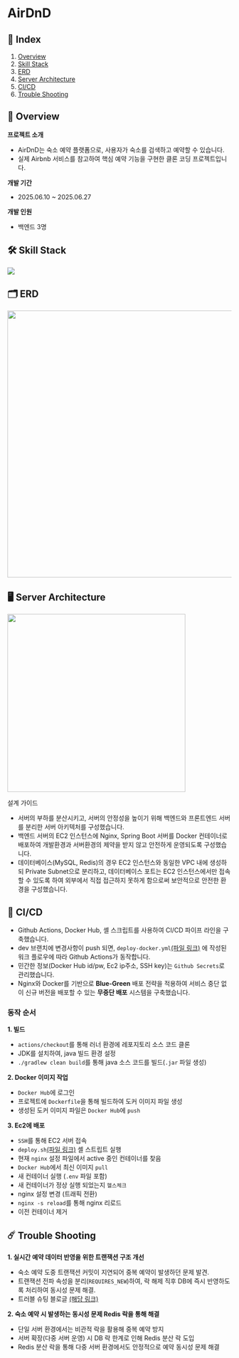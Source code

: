 # AirDnD

## 📝 Index

1. [Overview](#-overview)
2. [Skill Stack](#-skill-stack)
3. [ERD](#-erd)
4. [Server Architecture](#-server-architecture)
5. [CI/CD](#-ci-cd)
6. [Trouble Shooting](#-trouble-shooting)

## 📖 Overview

**프로젝트 소개**

- AirDnD는 숙소 예약 플랫폼으로, 사용자가 숙소를 검색하고 예약할 수 있습니다.
- 실제 Airbnb 서비스를 참고하여 핵심 예약 기능을 구현한 클론 코딩 프로젝트입니다.

**개발 기간**

- 2025.06.10 ~ 2025.06.27

**개발 인원**

- 백엔드 3명

## 🛠️ Skill Stack

<img src="https://mudhub-bucket.s3.ap-northeast-2.amazonaws.com/gist/skill+stack.png">

## 🗂️ ERD

<img src="https://mudhub-bucket.s3.ap-northeast-2.amazonaws.com/gist/Screenshot+2025-08-14+at+3.55.58%E2%80%AFPM.png" width="600">

## 🖥️ Server Architecture

<img src="https://mudhub-bucket.s3.ap-northeast-2.amazonaws.com/gist/AWS+cloud+diagram+(Community).png" height="400">

설계 가이드

- 서버의 부하를 분산시키고, 서버의 안정성을 높이기 위해 백엔드와 프론트엔드 서버를 분리한 서버 아키텍처를 구성했습니다.
- 백엔드 서버의 EC2 인스턴스에 Nginx, Spring Boot 서버를 Docker 컨테이너로 배포하여 개발환경과 서버환경의 제약을 받지 않고 안전하게 운영되도록 구성했습니다.
- 데이터베이스(MySQL, Redis)의 경우 EC2 인스턴스와 동일한 VPC 내에 생성하되 Private Subnet으로 분리하고, 데이터베이스 포트는 EC2 인스턴스에서만 접속할 수 있도록 하여 외부에서 직접
  접근하지 못하게 함으로써 보안적으로 안전한 환경을 구성했습니다.

## 🔄 CI/CD

- Github Actions, Docker Hub, 셸 스크립트를 사용하여 CI/CD 파이프 라인을 구축했습니다.
- dev 브랜치에 변경사항이 push 되면, `deploy-docker.yml`[(파일
  링크)](https://github.com/jang-jinuk/be-airdnd/blob/dev/.github/workflows/deploy-docker.yml) 에 작성된 워크 플로우에 따라 Github
  Actions가 동작합니다.
- 민간한 정보(Docker Hub id/pw, Ec2 ip주소, SSH key)는 `Github Secrets`로 관리했습니다.
- Nginx와 Docker를 기반으로 **Blue-Green** 배포 전략을 적용하여 서비스 중단 없이 신규 버전을 배포할 수 있는 **무중단 배포** 시스템을 구축했습니다.

### 동작 순서

**1. 빌드**

- `actions/checkout`를 통해 러너 환경에 레포지토리 소스 코드 클론
- JDK를 설치하여, java 빌드 환경 설정
- `./gradlew clean build`를 통해 java 소스 코드를 빌드(`.jar` 파일 생성)

**2. Docker 이미지 작업**

- `Docker Hub`에 로그인
- 프로젝트에 `Dockerfile`을 통해 빌드하여 도커 이미지 파일 생성
- 생성된 도커 이미지 파일은 `Docker Hub`에 `push`

**3. Ec2에 배포**

- `SSH`를 통해 EC2 서버 접속
- `deploy.sh`[(파일 링크)](https://github.com/jang-jinuk/be-airdnd/blob/dev/deploy.sh) 셸 스트립트 실행
- 현재 `nginx` 설정 파일에서 active 중인 컨테이너를 찾음
- `Docker Hub`에서 최신 이미지 `pull`
- 새 컨테이너 실행 (`.env` 파일 포함)
- 새 컨테이너가 정상 실행 되었는지 `헬스체크`
- nginx 설정 변경 (트래픽 전환)
- `nginx -s reload`를 통해 nginx 리로드
- 이전 컨테이너 제거

## ☄️ Trouble Shooting

**1. 실시간 예약 데이터 반영을 위한 트랜잭션 구조 개선**

- 숙소 예약 도중 트랜잭션 커밋이 지연되어 중복 예약이 발생하던 문제 발견.
- 트랜잭션 전파 속성을 분리(`REQUIRES_NEW`)하여, 락 해제 직후 DB에 즉시 반영하도록 처리하여 동시성 문제 해결.
- 트러블 슈팅 블로글 [(해당 링크)](https://mudhub.tistory.com/2)

**2. 숙소 예약 시 발생하는 동시성 문제 Redis 락을 통해 해결**

- 단일 서버 환경에서는 비관적 락을 활용해 중복 예약 방지
- 서버 확장(다중 서버 운영) 시 DB 락 한계로 인해 Redis 분산 락 도입
- Redis 분산 락을 통해 다중 서버 환경에서도 안정적으로 예약 동시성 문제 해결




